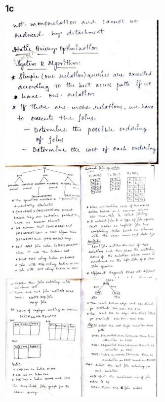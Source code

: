 # 1c
<!DOCTYPE html>
<html lang="en">
<head>
    <meta charset="UTF-8">
    <meta http-equiv="X-UA-Compatible" content="IE=edge">
    <meta name="viewport" content="width=device-width, initial-scale=1.0">
    <title>Document</title>
</head>
<body>
   
   <img src="1 (3).jpeg" alt=""><br>
   <img src="1 (4).jpeg" alt=""><br>
   <img src="1 (5).jpeg" alt=""><br>
  
 
  
 
   

   
   
   
   
    
   
</body>
</html>

